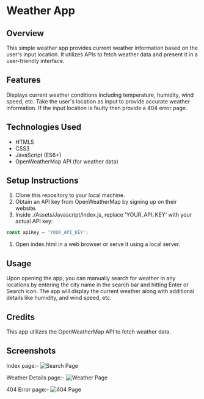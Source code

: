 # Weather App

## Overview
This simple weather app provides current weather information based on the user's input location. It utilizes APIs to fetch weather data and present it in a user-friendly interface.

## Features
Displays current weather conditions including temperature, humidity, wind speed, etc.
Take the user's location as input to provide accurate weather information.
If the input location is faulty then provide a 404 error page.

## Technologies Used
* HTML5
* CSS3
* JavaScript (ES6+)
* OpenWeatherMap API (for weather data)

## Setup Instructions
1. Clone this repository to your local machine.
1. Obtain an API key from OpenWeatherMap by signing up on their website.
1. Inside ./Assets/Javascript/index.js, replace 'YOUR_API_KEY' with your actual API key:
```javascript
const apiKey = 'YOUR_API_KEY';
```
1. Open index.html in a web browser or serve it using a local server.

## Usage
Upon opening the app, you can manually search for weather in any locations by entering the city name in the search bar and hitting Enter or Search icon.
The app will display the current weather along with additional details like humidity, and wind speed, etc.

## Credits
This app utilizes the OpenWeatherMap API to fetch weather data.

## Screenshots

Index page:-
![Search Page](https://github.com/Kanishk9/Weather-app/assets/42390255/af4b0c19-5c17-4a4b-a5ec-1884a005e0e8)

Weather Details page:-
![Weather Page](https://github.com/Kanishk9/Weather-app/assets/42390255/3b0ffcca-4bed-417c-a037-28438d430984)

404 Error page:-
![404 Page](https://github.com/Kanishk9/Weather-app/assets/42390255/d8359274-2639-4a02-9a3f-a31d05948832)


